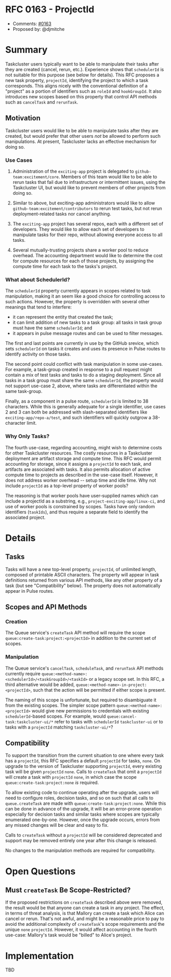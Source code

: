 # RFC 0163 - ProjectId
* Comments: [#0163](https://github.com/taskcluster/taskcluster-rfcs/pull/163)
* Proposed by: @djmitche

# Summary

Taskcluster users typically want to be able to manipulate their tasks after they are created (cancel, rerun, etc.).
Experience shows that `schedulerId` is not suitable for this purpose (see below for details).
This RFC proposes a new task property, `projectId`, identifying the project to which a task corresponds.
This aligns nicely with the conventional definition of a "project" as a portion of identifiers such as `roleId` and `hookGroupId`.
It also introduces new scopes based on this property that control API methods such as `cancelTask` and `rerunTask`.

## Motivation

Taskcluster users would like to be able to manipulate tasks after they are created, but would prefer that other users *not* be allowed to perform such manipulations.
At present, Taskcluster lacks an effective mechanism for doing so.

### Use Cases

1. Administration of the `exciting-app` project is delegated to `github-team:excitement/core`.
   Members of this team would like to be able to rerun tasks that fail due to infrastructure or intermittent issues, using the Taskcluster UI, but would like to prevent members of other projects from doing so.

2. Similar to above, but exciting-app administrators would like to allow `github-team:excitement/contributors` to rerun test tasks, but not rerun deployment-related tasks nor cancel anything.

3. The `exciting-app` project has several repos, each with a different set of developers.
   They would like to allow each set of developers to manipulate tasks for their repo, without allowing everyone access to all tasks.

4. Several mutually-trusting projects share a worker pool to reduce overhead.
   The accounting department would like to determine the cost for compute resources for each of those projects, by assigning the compute time for each task to the tasks's project.

### What about SchedulerId?

The `schedulerId` property currently appears in scopes related to task manipulation, making it an seem like a good choice for controlling access to such actions.
However, the property is overridden with several other meanings that tend to interfere:

* it can represent the entity that created the task;
* it can limit addition of new tasks to a task group: all tasks in task group must have the same `schedulerId`; and
* it appears in pulse message routes and can be used to filter messages.

The first and last points are currently in use by the GitHub srevice, which sets `schedulerId` on tasks it creates and uses its presence in Pulse routes to identify activity on those tasks.

The second point could conflict with task manipulation in some use-cases.
For example, a task-group created in response to a pull request might contain a mix of test tasks and tasks to do a staging deployment.
Since all tasks in a task group must share the same `schedulerId`, the property would not support use-case 2, above, where tasks are differentiated within the same task-group.

Finally, as a component in a pulse route, `schedulerId` is limited to 38 characters.
While this is generally adequate for a single identifier, use cases 2 and 3 can both be addressed with slash-separated identifiers like `exciting-app/repo-a/test`, and such identifiers will quickly outgrow a 38-character limit.

### Why Only Tasks?

The fourth use-case, regarding accounting, might wish to determine costs for other Taskcluster resources.
The costly resources in a Taskcluster deployment are artifact storage and compute time.
This RFC would permit accounting for storage, since it assigns a `projectId` to each task, and artifacts are associated with tasks.
It also permits allocation of active compute time to projects as described in the use-case itself.
However, it does not address worker overhead -- setup time and idle time.
Why not include `projectId` as a top-level property of worker pools?

The reasoning is that worker pools have user-supplied names which can include a projectId as a substring, e.g., `project-exciting-app/linux-ci`, and use of worker pools is constrained by scopes.
Tasks have only random identifiers (`taskIds`), and thus require a separate field to identify the associated project.

# Details

## Tasks

Tasks will have a new top-level property, `projectId`, of unlimited length, composed of printable ASCII characters.
The property will appear in task definitions returned from various API methods, like any other property of a task (but see "Compatibility" below).
The property does not automatically appear in Pulse routes.

## Scopes and API Methods

### Creation

The Queue service's `createTask` API method will require the scope `queue:create-task:project:<projectId>` in addition to the current set of scopes.

### Manipulation

The Queue service's `cancelTask`, `scheduleTask`, and `rerunTask` API methods currently require `queue:<method-name>:<schedulerId>/<taskGroupId>/<taskId>` or a legacy scope set.
In this RFC, a third alternative would be added, `queue:<method-name>-in-project:<projectId>`, such that the action will be permitted if either scope is present.

The naming of this scope is unfortunate, but required to disambiguate it from the existing scopes.
The simpler scope pattern `queue:<method-name>:<projectId>` would give new permissions to credentials with existing `schedulerId`-based scopes.
For example, would `queue:cancel-task:taskcluster-ui/*` refer to tasks with `schedulerId` `taskcluster-ui` or to tasks with a `projectId` matching `taskcluster-ui/*`?

## Compatibility

To support the transition from the current situation to one where every task has a `projectId`, this RFC specifies a default `projectId` for tasks, `none`.
On upgrade to the version of Taskcluster supporting `projectId`, every existing task will be given `projectId` `none`.
Calls to `createTask` that omit a `projectId` will create a task with `projectId` `none`, in which case the scope `queue:create-task:project:none` *is* required.

To allow existing code to continue operating after the upgrade, users will need to configure roles, decision tasks, and so on such that all calls to `queue.createTask` are made with `queue:create-task:project:none`.
While this can be done in advance of the upgrade, it will be an error-prone operation especially for decision tasks and similar tasks where scopes are typically enumerated one-by-one.
However, once the upgrade occurs, errors from any missed changes will be clear and easy to fix.

Calls to `createTask` without a `projectId` will be considered deprecated and support may be removed entirely one year after this change is released.

No changes to the manipulation methods are required for compatibility.

# Open Questions

## Must `createTask` Be Scope-Restricted?

If the proposed restrictions on `createTask` described above were removed, the result would be that anyone can create a task in any project.
The effect, in terms of threat analysis, is that Mallory can create a task which Alice can cancel or rerun.
That's not awful, and might be a reasonable price to pay to avoid the additional complexity of `createTask`'s scope requirements and the unique `none` `projectId`.
However, it would affect accounting in the fourth use-case: Mallory's task would be "billed" to Alice's project.

# Implementation

TBD
<!--
<Once the RFC is decided, these links will provide readers a way to track the
implementation through to completion, and to know if they are running a new
enough version to take advantage of this change.  It's fine to update this
section using short PRs or pushing directly to master after the RFC is
decided>

* <link to tracker bug, issue, etc.>
* <...>
* Implemented in Taskcluster version ...
-->
